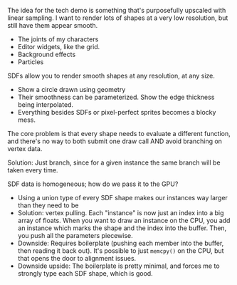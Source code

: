 The idea for the tech demo is something that's purposefully upscaled with linear sampling. I want to render lots of shapes at a very low resolution, but still have them appear smooth. 
- The joints of my characters
- Editor widgets, like the grid.
- Background effects
- Particles

SDFs allow you to render smooth shapes at any resolution, at any size.
- Show a circle drawn using geometry
- Their smoothness can be parameterized. Show the edge thickness being interpolated.
- Everything besides SDFs or pixel-perfect sprites becomes a blocky mess.

The core problem is that every shape needs to evaluate a different function, and there's no way to both submit one draw call AND avoid branching on vertex data.

Solution: Just branch, since for a given instance the same branch will be taken every time. 

SDF data is homogeneous; how do we pass it to the GPU?
- Using a union type of every SDF shape makes our instances way larger than they need to be
- Solution: vertex pulling. Each "instance" is now just an index into a big array of floats. When you want to draw an instance on the CPU, you add an instance which marks the shape and the index into the buffer. Then, you push all the parameters piecewise.
- Downside: Requires boilerplate (pushing each member into the buffer, then reading it back out). It's possible to just `memcpy()` on the CPU, but that opens the door to alignment issues.
- Downside upside: The boilerplate is pretty minimal, and forces me to strongly type each SDF shape, which is good.